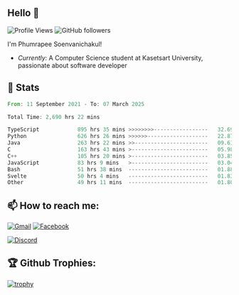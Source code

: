 
<h2>Hello 👋</h2> 

![Profile Views](https://komarev.com/ghpvc/?username=Homiez09&label=Profile%20views&color=0e75b6&style=flat)
![GitHub followers](https://img.shields.io/github/followers/HomieZ09.svg?style=social&label=Follow)


I'm Phumrapee Soenvanichakul!

- <i>Currently:</i> A Computer Science student at Kasetsart University, passionate about software developer

<h2>👀 Stats</h2>

<!--START_SECTION:waka-->

```rust
From: 11 September 2021 - To: 07 March 2025

Total Time: 2,690 hrs 22 mins

TypeScript            895 hrs 35 mins >>>>>>>>-----------------   32.69 %
Python                626 hrs 26 mins >>>>>>-------------------   22.87 %
Java                  263 hrs 22 mins >>-----------------------   09.61 %
C                     163 hrs 43 mins >------------------------   05.98 %
C++                   105 hrs 20 mins >------------------------   03.85 %
JavaScript            83 hrs 9 mins   >------------------------   03.04 %
Bash                  51 hrs 38 mins  -------------------------   01.88 %
Svelte                50 hrs 4 mins   -------------------------   01.83 %
Other                 49 hrs 11 mins  -------------------------   01.80 %
```

<!--END_SECTION:waka-->

<h2>📫 How to reach me:</h2>

<a href="mailto:phumrapeesoen1@gmail.com">![Gmail](https://img.shields.io/badge/Gmail-D14836?style=for-the-badge&logo=gmail&logoColor=white)</a> 
<a href="https://web.facebook.com/phumrapee.soenvanichakul.3/">![Facebook](https://img.shields.io/badge/Facebook-4267B2?style=for-the-badge&logo=facebook&logoColor=white)</a>

<a href="https://discord.gg/EWnAEUtFVm">![Discord](https://discord.c99.nl/widget/theme-1/297740667784921089.png)</a> 

<h2>🏆 Github Trophies:</h2>

[![trophy](https://github-profile-trophy.vercel.app/?username=Homiez09&theme=discord&row=1)](https://github.com/ryo-ma/github-profile-trophy)
